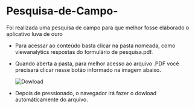 # Pesquisa-de-Campo-
Foi realizada uma pesquisa de campo para que melhor fosse elaborado o aplicativo luva de ouro

 - Para acessar ao conteúdo basta clicar na pasta nomeada, como viewanalytics respostas do formulário de pesquisa.pdf.
 - Quando aberta a pasta, para melhor acesso ao arquivo .PDF você precisará clicar nesse botão informado na imagem abaixo.
   

   ![Dowload](https://user-images.githubusercontent.com/80927804/201425297-3fc78cb3-a903-4eb5-8dac-6d2fb9fd3528.jpg)


 - Depois de pressionado, o navegador irá fazer o dowload automáticamente do arquivo.

